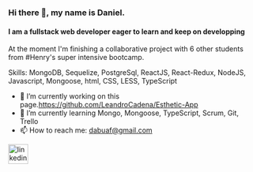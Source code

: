 ### Hi there 👋, my name is Daniel.
#### I am a fullstack web developer eager to learn and keep on developping
At the moment I'm finishing a collaborative project with 6 other students from #Henry's super intensive bootcamp.

Skills: MongoDB, Sequelize, PostgreSql, ReactJS, React-Redux, NodeJS, Javascript, Mongoose, html, CSS, LESS, TypeScript

- 🔭 I’m currently working on this page.https://github.com/LeandroCadena/Esthetic-App 
- 🌱 I’m currently learning Mongo, Mongoose, TypeScript, Scrum, Git, Trello 
- 📫 How to reach me: dabuaf@gmail.com 


[<img src='https://cdn.jsdelivr.net/npm/simple-icons@3.0.1/icons/linkedin.svg' alt='linkedin' height='40'>](https://www.linkedin.com/in/https://www.linkedin.com/in/daniel-abuaf-fullstack-dev//)  

